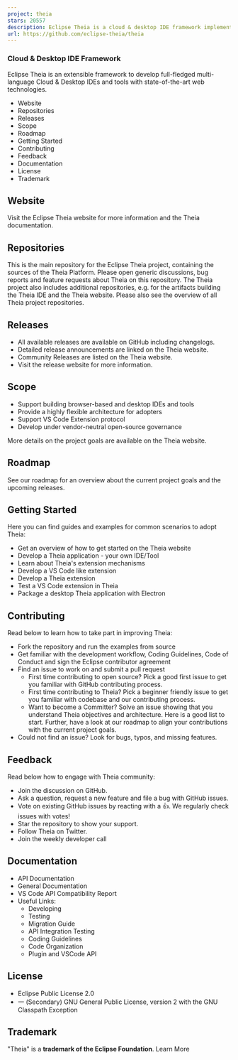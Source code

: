 ```yaml
---
project: theia
stars: 20557
description: Eclipse Theia is a cloud & desktop IDE framework implemented in TypeScript.
url: https://github.com/eclipse-theia/theia
---
```


  

  

### Cloud & Desktop IDE Framework

Eclipse Theia is an extensible framework to develop full-fledged multi-language Cloud & Desktop IDEs and tools with state-of-the-art web technologies.

-   Website
-   Repositories
-   Releases
-   Scope
-   Roadmap
-   Getting Started
-   Contributing
-   Feedback
-   Documentation
-   License
-   Trademark

Website
-------

Visit the Eclipse Theia website for more information and the Theia documentation.

Repositories
------------

This is the main repository for the Eclipse Theia project, containing the sources of the Theia Platform. Please open generic discussions, bug reports and feature requests about Theia on this repository. The Theia project also includes additional repositories, e.g. for the artifacts building the Theia IDE and the Theia website. Please also see the overview of all Theia project repositories.

Releases
--------

-   All available releases are available on GitHub including changelogs.
-   Detailed release announcements are linked on the Theia website.
-   Community Releases are listed on the Theia website.
-   Visit the release website for more information.

Scope
-----

-   Support building browser-based and desktop IDEs and tools
-   Provide a highly flexible architecture for adopters
-   Support VS Code Extension protocol
-   Develop under vendor-neutral open-source governance

More details on the project goals are available on the Theia website.

Roadmap
-------

See our roadmap for an overview about the current project goals and the upcoming releases.

Getting Started
---------------

Here you can find guides and examples for common scenarios to adopt Theia:

-   Get an overview of how to get started on the Theia website
-   Develop a Theia application - your own IDE/Tool
-   Learn about Theia's extension mechanisms
-   Develop a VS Code like extension
-   Develop a Theia extension
-   Test a VS Code extension in Theia
-   Package a desktop Theia application with Electron

Contributing
------------

Read below to learn how to take part in improving Theia:

-   Fork the repository and run the examples from source
-   Get familiar with the development workflow, Coding Guidelines, Code of Conduct and sign the Eclipse contributor agreement
-   Find an issue to work on and submit a pull request
    -   First time contributing to open source? Pick a good first issue to get you familiar with GitHub contributing process.
    -   First time contributing to Theia? Pick a beginner friendly issue to get you familiar with codebase and our contributing process.
    -   Want to become a Committer? Solve an issue showing that you understand Theia objectives and architecture. Here is a good list to start. Further, have a look at our roadmap to align your contributions with the current project goals.
-   Could not find an issue? Look for bugs, typos, and missing features.

Feedback
--------

Read below how to engage with Theia community:

-   Join the discussion on GitHub.
-   Ask a question, request a new feature and file a bug with GitHub issues.
-   Vote on existing GitHub issues by reacting with a 👍. We regularly check issues with votes!
-   Star the repository to show your support.
-   Follow Theia on Twitter.
-   Join the weekly developer call

Documentation
-------------

-   API Documentation
-   General Documentation
-   VS Code API Compatibility Report
-   Useful Links:
    -   Developing
    -   Testing
    -   Migration Guide
    -   API Integration Testing
    -   Coding Guidelines
    -   Code Organization
    -   Plugin and VSCode API

License
-------

-   Eclipse Public License 2.0
-   一 (Secondary) GNU General Public License, version 2 with the GNU Classpath Exception

Trademark
---------

"Theia" is a **trademark of the Eclipse Foundation**. Learn More
